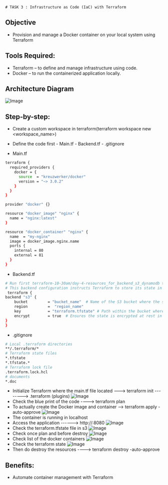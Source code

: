     # TASK 3 : Infrastructure as Code (IaC) with Terraform
    
## Objective
- Provision and manage a Docker container on your local system using Terraform
## Tools Required:
- Terraform – to define and manage infrastructure using code.
- Docker – to run the containerized application locally.
## Architecture Diagram
![Image](https://github.com/user-attachments/assets/f8379019-abe6-4c64-9705-3cf1521bc8a6)
## Step-by-step:
- Create a custom workspace in terraform(terraform workspace new <workspace_name>)
- Define the code first
        - Main.tf
        - Backend.tf
        - .gitignore
  
- Main.tf
```sh
terraform {
  required_providers {
    docker = {
      source  = "kreuzwerker/docker"
      version = "~> 3.0.2"
    }
  }
}

provider "docker" {}

resource "docker_image" "nginx" {
  name = "nginx:latest"
}

resource "docker_container" "nginx" {
  name  = "my-nginx"
  image = docker_image.nginx.name
  ports {
    internal = 80
    external = 81
  }
}
```

- Backend.tf
```sh
# Run first terraform-10-30am/day-4-resources_for_backend_s3_dynamodb to create reources 
# This backend configuration instructs Terraform to store its state in an S3 bucket.
 terraform {
backend "s3" {
    bucket         = "bucket_name"  # Name of the S3 bucket where the state will be stored.
    region         =  "region_name"
    key            = "terraform.tfstate" # Path within the bucket where the state will be read/written.
    encrypt        = true  # Ensures the state is encrypted at rest in S3.
}
}
```

- .gitignore
```sh
# Local .terraform directories
**/.terraform/*
# Terraform state files
*.tfstate
*.tfstate.*
# Terraform lock file
.terraform.lock.hcl
# documents
*.doc
```
- Initialize Terraform where the main.tf file located ---> terraform init --------> .terraform (plugins)
![Image](https://github.com/user-attachments/assets/d4a4b54f-8404-46c4-a6c1-06bf8e564e21)
- Check the blue print of the code ---->	 terraform plan
- To actually create the Docker image and container --> terraform apply -auto-approve ![Image](https://github.com/user-attachments/assets/7e8280d4-86ff-4075-93a3-02f9fcd7f119)
- The container is running in localhost
- Access the application ------> http://<localhost>:8080
![Image](https://github.com/user-attachments/assets/9cb21544-39d5-4075-8ea4-1b76473a407f)
- Check the terraform.tfstate file in s3
![Image](https://github.com/user-attachments/assets/483e021f-5b40-46d7-9c5e-f600c9f13e2f)
- Check once plan and before destroy
![Image](https://github.com/user-attachments/assets/ef3909fa-bb3b-4ad3-998f-386ff942ac71)
- Check list of the docker containers
![Image](https://github.com/user-attachments/assets/b9096bde-d51f-4586-b815-9dcaf2b05803)
- Check the terraform state
![Image](https://github.com/user-attachments/assets/881a8d15-0acb-4999-aed5-eae4b9ac7022)
- Then do destroy the resources ----> terraform destroy -auto-approve
## Benefits:
- Automate container management with Terraform
  
